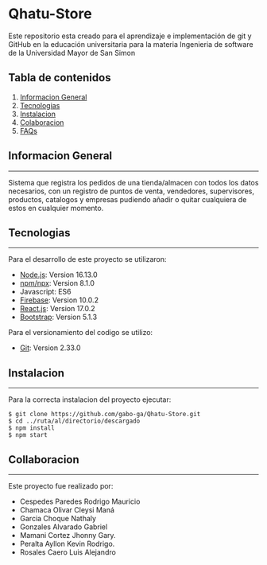 # Qhatu-Store
Este repositorio esta creado para el aprendizaje e implementación de git y GitHub en la educación universitaria para la materia Ingenieria de software de la Universidad Mayor de San Simon
## Tabla de contenidos
1. [Informacion General](#informacion-general)
2. [Tecnologias](#tecnologias)
3. [Instalacion](#instalacion)
4. [Colaboracion](#colaboracion)
5. [FAQs](#faqs)
## Informacion General
***
Sistema que registra los pedidos de una tienda/almacen con todos los datos necesarios, con un registro de puntos de venta, vendedores, supervisores, productos, catalogos y empresas pudiendo añadir o quitar cualquiera de estos en cualquier momento.
## Tecnologias
***
Para el desarrollo de este proyecto se utilizaron:
* [Node.js](https://nodejs.org/es/): Version 16.13.0
* [npm/npx](https://www.npmjs.com): Version 8.1.0
* Javascript: ES6
* [Firebase](https://firebase.google.com): Version 10.0.2
* [React.js](https://es.reactjs.org): Version 17.0.2
* [Bootstrap](https://getbootstrap.com): Version 5.1.3

Para el versionamiento del codigo se utilizo:
* [Git](https://git-scm.com): Version 2.33.0

## Instalacion
***
Para la correcta instalacion del proyecto ejecutar:
```
$ git clone https://github.com/gabo-ga/Qhatu-Store.git
$ cd ../ruta/al/directorio/descargado
$ npm install
$ npm start
```
## Collaboracion
***
Este proyecto fue realizado por:
* Cespedes Paredes Rodrigo Mauricio
* Chamaca Olivar Cleysi Maná
* Garcia Choque Nathaly
* Gonzales Alvarado Gabriel
* Mamani Cortez Jhonny Gary.
* Peralta Ayllon Kevin Rodrigo.
* Rosales Caero Luis Alejandro
